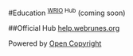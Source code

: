#Education <sup>[WRIO](https://wrioos.com) Hub</sup>
(coming soon)

##Official Hub
[help.webrunes.org](https://help.webrunes.org)

Powered by [Open Copyright](https://opencopyright.wrioos.com)
